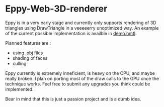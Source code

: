 # Eppy-Web-3D-renderer

Eppy is in a very early stage and currently only supports rendering of 3D triangles using DrawTriangle in a veeeeerry unoptimized way. An example of the current possible implementation is availble in [demo.hmtl](https://github.com/lele394/Eppy-Web-3D-renderer/blob/master/demo.html).

Planned features are :

* using .obj files
* shading of faces
* culling

Eppy currently is extremely inneficient, is heavy on the CPU, and maybe really broken. I plan on porting most of the draw calls to the GPU once the technique works.
Feel free to submit any upgrades you think could be implemented.

Bear in mind that this is just a passion project and is a dumb idea.

